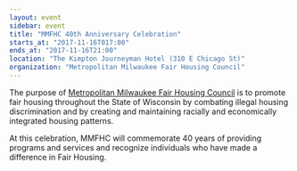 ```yaml
---
layout: event
sidebar: event
title: "MMFHC 40th Anniversary Celebration"
starts_at: "2017-11-16T017:00"
ends_at: "2017-11-16T21:00"
location: "The Kimpton Journeyman Hotel (310 E Chicago St)"
organization: "Metropolitan Milwaukee Fair Housing Council"
---
```


The purpose of [Metropolitan Milwaukee Fair Housing Council](http://fairhousingwisconsin.com/) is to promote fair housing throughout the State of Wisconsin by combating illegal housing discrimination and by creating and maintaining racially and economically integrated housing patterns. 

At this celebration, MMFHC will commemorate 40 years of providing programs and services and recognize individuals who have made a difference in Fair Housing.
